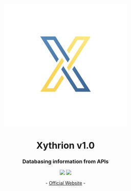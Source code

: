 <p align="center">
    <img src="docs/images/icon.png"/>
</p>
<h1 align="center">Xythrion v1.0</h1>
<h3 align="center">Databasing information from APIs</h3>
<p align="center">
    <img src="https://img.shields.io/apm/l/vim-mode.svg"/>
    <img src="https://img.shields.io/badge/python-3.7.4-green.svg">
</p>

<p align="center">
    - <a href="https://xithrius.github.io/Xythrion/">Official Website</a> -
</p>

